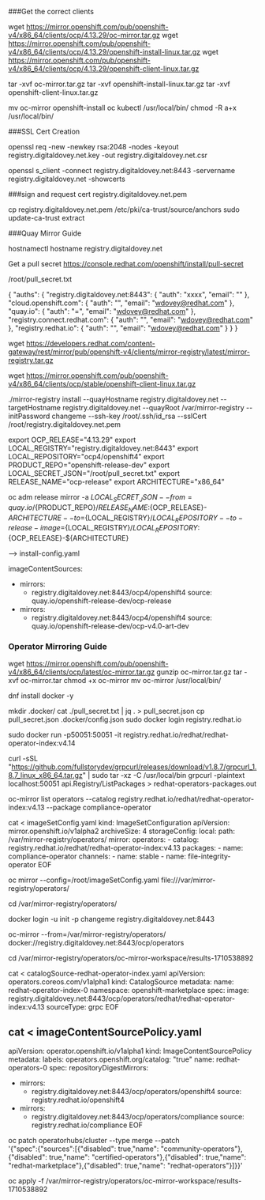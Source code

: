 ###Get the correct clients


wget https://mirror.openshift.com/pub/openshift-v4/x86_64/clients/ocp/4.13.29/oc-mirror.tar.gz
wget https://mirror.openshift.com/pub/openshift-v4/x86_64/clients/ocp/4.13.29/openshift-install-linux.tar.gz
wget https://mirror.openshift.com/pub/openshift-v4/x86_64/clients/ocp/4.13.29/openshift-client-linux.tar.gz

tar -xvf oc-mirror.tar.gz
tar -xvf openshift-install-linux.tar.gz
tar -xvf openshift-client-linux.tar.gz

mv oc-mirror openshift-install oc kubectl /usr/local/bin/
chmod -R a+x /usr/local/bin/ 

###SSL Cert Creation

openssl req -new -newkey rsa:2048 -nodes -keyout registry.digitaldovey.net.key -out registry.digitaldovey.net.csr

openssl s_client -connect registry.digitaldovey.net:8443 -servername registry.digitaldovey.net -showcerts

###sign and request cert registry.digitaldovey.net.pem

cp registry.digitaldovey.net.pem /etc/pki/ca-trust/source/anchors
sudo update-ca-trust extract

###Quay Mirror Guide

hostnamectl hostname registry.digitaldovey.net

Get a pull secret https://console.redhat.com/openshift/install/pull-secret

/root/pull_secret.txt

{
  "auths": {
    "registry.digitaldovey.net:8443": {
      "auth": "xxxx",
      "email": ""
    },
    "cloud.openshift.com": {
      "auth": "",
      "email": "wdovey@redhat.com"
    },
    "quay.io": {
      "auth": "=",
      "email": "wdovey@redhat.com"
    },
    "registry.connect.redhat.com": {
      "auth": "",
      "email": "wdovey@redhat.com"
    },
    "registry.redhat.io": {
      "auth": "",
      "email": "wdovey@redhat.com"
    }
  }
}

wget https://developers.redhat.com/content-gateway/rest/mirror/pub/openshift-v4/clients/mirror-registry/latest/mirror-registry.tar.gz

wget https://mirror.openshift.com/pub/openshift-v4/x86_64/clients/ocp/stable/openshift-client-linux.tar.gz

./mirror-registry install --quayHostname registry.digitaldovey.net --targetHostname registry.digitaldovey.net  --quayRoot /var/mirror-registry --initPassword changeme --ssh-key /root/.ssh/id_rsa --sslCert /root/registry.digitaldovey.net.pem

export OCP_RELEASE="4.13.29"
export LOCAL_REGISTRY="registry.digitaldovey.net:8443"
export LOCAL_REPOSITORY="ocp4/openshift4"
export PRODUCT_REPO="openshift-release-dev"
export LOCAL_SECRET_JSON="/root/pull_secret.txt"
export RELEASE_NAME="ocp-release"
export ARCHITECTURE="x86_64"  

oc adm release mirror -a ${LOCAL_SECRET_JSON} --from=quay.io/${PRODUCT_REPO}/${RELEASE_NAME}:${OCP_RELEASE}-${ARCHITECTURE} --to=${LOCAL_REGISTRY}/${LOCAL_REPOSITORY} --to-release-image=${LOCAL_REGISTRY}/${LOCAL_REPOSITORY}:${OCP_RELEASE}-${ARCHITECTURE}

--> install-config.yaml

imageContentSources:
- mirrors:
  - registry.digitaldovey.net:8443/ocp4/openshift4
  source: quay.io/openshift-release-dev/ocp-release
- mirrors:
  - registry.digitaldovey.net:8443/ocp4/openshift4
  source: quay.io/openshift-release-dev/ocp-v4.0-art-dev

### Operator Mirroring Guide

wget https://mirror.openshift.com/pub/openshift-v4/x86_64/clients/ocp/latest/oc-mirror.tar.gz
gunzip oc-mirror.tar.gz
tar -xvf oc-mirror.tar
chmod +x oc-mirror
mv oc-mirror /usr/local/bin/

dnf install docker -y

mkdir .docker/
cat ./pull_secret.txt | jq . > pull_secret.json
cp pull_secret.json .docker/config.json
sudo docker login registry.redhat.io

sudo docker run -p50051:50051 -it registry.redhat.io/redhat/redhat-operator-index:v4.14

curl -sSL "https://github.com/fullstorydev/grpcurl/releases/download/v1.8.7/grpcurl_1.8.7_linux_x86_64.tar.gz" | sudo tar -xz -C /usr/local/bin
grpcurl -plaintext localhost:50051 api.Registry/ListPackages > redhat-operators-packages.out

oc-mirror list operators --catalog registry.redhat.io/redhat/redhat-operator-index:v4.13 --package compliance-operator

cat <<EOF > imageSetConfig.yaml
kind: ImageSetConfiguration
apiVersion: mirror.openshift.io/v1alpha2
archiveSize: 4
storageConfig:
  local:
    path: /var/mirror-registry/operators/
mirror:
  operators:
    - catalog: registry.redhat.io/redhat/redhat-operator-index:v4.13
      packages:
        - name: compliance-operator
          channels:
          - name: stable
        - name: file-integrity-operator
EOF


oc mirror --config=/root/imageSetConfig.yaml file:///var/mirror-registry/operators/

cd /var/mirror-registry/operators/

docker login -u init -p changeme registry.digitaldovey.net:8443 

oc-mirror --from=/var/mirror-registry/operators/ docker://registry.digitaldovey.net:8443/ocp/operators

cd /var/mirror-registry/operators/oc-mirror-workspace/results-1710538892

cat <<EOF > catalogSource-redhat-operator-index.yaml
apiVersion: operators.coreos.com/v1alpha1
kind: CatalogSource
metadata:
  name: redhat-operator-index-0
  namespace: openshift-marketplace
spec:
  image: registry.digitaldovey.net:8443/ocp/operators/redhat/redhat-operator-index:v4.13
  sourceType: grpc
EOF

cat <<EOF > imageContentSourcePolicy.yaml
---
apiVersion: operator.openshift.io/v1alpha1
kind: ImageContentSourcePolicy
metadata:
  labels:
    operators.openshift.org/catalog: "true"
  name: redhat-operators-0
spec:
  repositoryDigestMirrors:
  - mirrors:
    - registry.digitaldovey.net:8443/ocp/operators/openshift4
    source: registry.redhat.io/openshift4
  - mirrors:
    - registry.digitaldovey.net:8443/ocp/operators/compliance
    source: registry.redhat.io/compliance
EOF

oc patch operatorhubs/cluster --type merge --patch \
 '{"spec":{"sources":[{"disabled": true,"name": "community-operators"},{"disabled": true,"name": "certified-operators"},{"disabled": true,"name": "redhat-marketplace"},{"disabled": true,"name": "redhat-operators"}]}}'

oc apply -f /var/mirror-registry/operators/oc-mirror-workspace/results-1710538892
